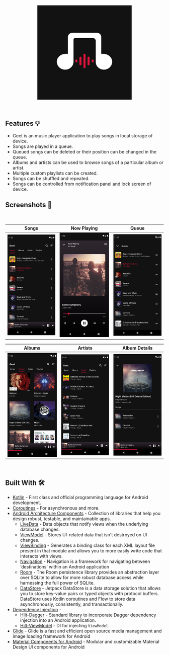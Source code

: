<br/>
  <p align="center"><img src="screenshots/launcher_icon.png" height="300" /></p>
<br/>

## Features 💡
- Geet is an music player application to play songs in local storage of device.
- Songs are played in a queue.
- Queued songs can be deleted or their position can be changed in the queue.
- Albums and artists can be used to browse songs of a particular album or artist.
- Multiple custom playlists can be created.
- Songs can be shuffled and repeated.
- Songs can be controlled from notification panel and lock screen of device.  
## Screenshots 📸
</br>

|  Songs |  Now Playing |  Queue
|---	|---	|---
|  ![](https://github.com/jaym21/Geet/blob/main/screenshots/screenshot1.png)    |  ![](https://github.com/jaym21/Geet/blob/main/screenshots/screenshot2.png)    |   ![](https://github.com/jaym21/Geet/blob/main/screenshots/screenshot3.png)    

| Albums |  Artists  |  Album Details
|---	|---	|---
|  ![](https://github.com/jaym21/Geet/blob/main/screenshots/screenshot4.png)    |  ![](https://github.com/jaym21/Geet/blob/main/screenshots/screenshot5.png)    |   ![](https://github.com/jaym21/Geet/blob/main/screenshots/screenshot6.png)  




</br>

## Built With 🛠
- [Kotlin](https://kotlinlang.org/) - First class and official programming language for Android development.
- [Coroutines](https://kotlinlang.org/docs/reference/coroutines-overview.html) - For asynchronous and more.
- [Android Architecture Components](https://developer.android.com/topic/libraries/architecture) - Collection of libraries that help you design robust, testable, and maintainable apps.
  - [LiveData](https://developer.android.com/topic/libraries/architecture/livedata) - Data objects that notify views when the underlying database changes.
  - [ViewModel](https://developer.android.com/topic/libraries/architecture/viewmodel) - Stores UI-related data that isn't destroyed on UI changes.
  - [ViewBinding](https://developer.android.com/topic/libraries/view-binding) - Generates a binding class for each XML layout file present in that module and allows you to more easily write code that interacts with views.
  - [Navigation](https://developer.android.com/guide/navigation/navigation-getting-started) - Navigation is a framework for navigating between ‘destinations’ within an Android application
  - [Room](https://developer.android.com/jetpack/androidx/releases/room) - The Room persistence library provides an abstraction layer over SQLite to allow for more robust database access while harnessing the full power of SQLite. 
  - [DataStore](https://developer.android.com/topic/libraries/architecture/datastore) - Jetpack DataStore is a data storage solution that allows you to store key-value pairs or typed objects with protocol buffers. DataStore uses Kotlin coroutines and Flow to store data asynchronously, consistently, and transactionally.
- [Dependency Injection](https://developer.android.com/training/dependency-injection) - 
  - [Hilt-Dagger](https://dagger.dev/hilt/) - Standard library to incorporate Dagger dependency injection into an Android application.
  - [Hilt-ViewModel](https://developer.android.com/training/dependency-injection/hilt-jetpack) - DI for injecting `ViewModel`.
- [Glide](https://github.com/bumptech/glide) - Glide is a fast and efficient open source media management and image loading framework for Android
- [Material Components for Android](https://github.com/material-components/material-components-android) - Modular and customizable Material Design UI components for Android
